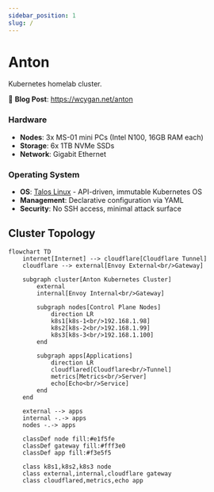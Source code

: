 ```yaml
---
sidebar_position: 1
slug: /
---
```


# Anton

Kubernetes homelab cluster.

🔗 **Blog Post**: https://wcygan.net/anton

### Hardware
- **Nodes**: 3x MS-01 mini PCs (Intel N100, 16GB RAM each)
- **Storage**: 6x 1TB NVMe SSDs
- **Network**: Gigabit Ethernet

### Operating System
- **OS**: [Talos Linux](https://www.talos.dev/) - API-driven, immutable Kubernetes OS
- **Management**: Declarative configuration via YAML
- **Security**: No SSH access, minimal attack surface

## Cluster Topology

```mermaid
flowchart TD
    internet[Internet] --> cloudflare[Cloudflare Tunnel]
    cloudflare --> external[Envoy External<br/>Gateway]

    subgraph cluster[Anton Kubernetes Cluster]
        external
        internal[Envoy Internal<br/>Gateway]

        subgraph nodes[Control Plane Nodes]
            direction LR
            k8s1[k8s-1<br/>192.168.1.98]
            k8s2[k8s-2<br/>192.168.1.99]
            k8s3[k8s-3<br/>192.168.1.100]
        end

        subgraph apps[Applications]
            direction LR
            cloudflared[Cloudflare<br/>Tunnel]
            metrics[Metrics<br/>Server]
            echo[Echo<br/>Service]
        end
    end

    external --> apps
    internal -.-> apps
    nodes -.-> apps

    classDef node fill:#e1f5fe
    classDef gateway fill:#fff3e0
    classDef app fill:#f3e5f5

    class k8s1,k8s2,k8s3 node
    class external,internal,cloudflare gateway
    class cloudflared,metrics,echo app
```
